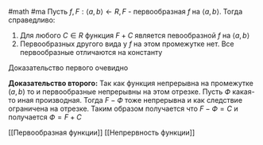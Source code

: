 #math #ma 
Пусть $f, F: \langle a, b \rangle \leftarrow R, F$ - первообразная $f$ на $\langle a, b \rangle$.  Тогда справедливо:
1. Для любого $C \in R$ функция $F + C$ является певообразной $f$ на $\langle a, b \rangle$
2. Первообразных другого вида у $f$ на этом промежутке нет. Все первообразные отличаются на константу

Доказательство первого очевидно

**Доказательство второго:**
Так как функция непрерывна на промежутке $(a, b)$ то и первообразные непрерывны на этом отрезке. 
Пусть $Ф$ какая-то иная производная. Тогда $F - Ф$  тоже непрерывна и как следствие ограничена на отрезке. Таким образом получается что $F - Ф = С$ и получается $Ф = F + C$ 

[[Первообразная функции]]
[[Непрервность функции]]